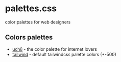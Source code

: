 # palettes.css
color palettes for web designers

## Colors palettes
- [uchū](./docs/uchu.css) - the color palette for internet lovers
- [tailwind](./docs/tailwind.css) - default tailwindcss palette colors (*-500)
